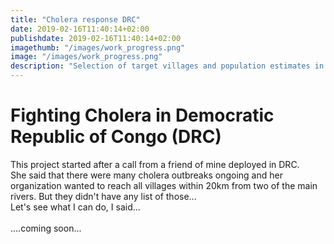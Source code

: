 ```yaml
---
title: "Cholera response DRC"
date: 2019-02-16T11:40:14+02:00
publishdate: 2019-02-16T11:40:14+02:00
imagethumb: "/images/work_progress.png"
image: "/images/work_progress.png"
description: "Selection of target villages and population estimates in Democratic Republic of Congo using RStudio (Coming soon..)"
---
```



# Fighting Cholera in Democratic Republic of Congo (DRC)
<p></p>
<p> This project started after a call from a friend of mine deployed in DRC.<br>  
She said that there were many cholera outbreaks ongoing and her organization wanted to reach all villages within 20km from two of the main rivers. But they didn't have any list of those...<br>
Let's see what I can do, I said...
<br>
<br>
....coming soon...

</p>
    

